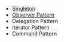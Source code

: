   * [Singleton](singleton) 
  * [Observer Pattern](observerpattern)
  * Delegation Pattern
  * Iterator Pattern
  * Command Pattern